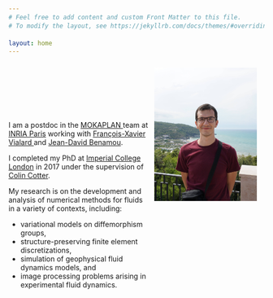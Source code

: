 ```yaml
---
# Feel free to add content and custom Front Matter to this file.
# To modify the layout, see https://jekyllrb.com/docs/themes/#overriding-theme-defaults

layout: home
---
```


<div class="row">
  <div class="column1"> 
<p>
I am a postdoc in the <a href = "https://team.inria.fr/mokaplan/"> MOKAPLAN </a> team at 
<a href ="https://www.inria.fr/centre/paris"> INRIA Paris</a> working with <a href="https://www.ceremade.dauphine.fr/~vialard/"> François-Xavier Vialard </a> and 
<a href="https://who.rocq.inria.fr/Jean-David.Benamou/"> Jean-David Benamou</a>. 
</p>

<p>
I completed my PhD at <a href="https://www.imperial.ac.uk/"> Imperial College London</a> in 2017 under the supervision of <a href="https://www.imperial.ac.uk/people/colin.cotter"> Colin Cotter</a>.
</p>

<p>
My research is on the development and analysis of numerical methods for fluids in a variety of contexts, including: 
<ul>
<li>variational models on diffemorphism groups,</li>
<li> structure-preserving finite element discretizations,</li>
<li> simulation of geophysical fluid dynamics models, and</li>
<li> image processing problems arising in experimental fluid dynamics.</li>
</ul>
</p>
  </div>
  <div class="column2"> <img src="photo.jpg" alt="photo"> </div>
</div> 

<style>
.column1 {
    float: left;
    width: 55%;
    padding: 100px 0;
}
.column2 {
    padding: 10px;
    float: left;
    width: 40%;
}
/* Clear floats after the columns */
.row:after {
    content: "";
    display: table;
    clear: both;
}
.row{
    margin-bottom: 10px;
}
</style>

